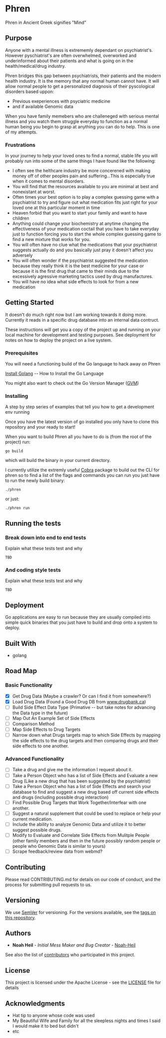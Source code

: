 # Phren

Phren in Ancient Greek signifies "Mind"

## Purpose

Anyone with a mental illness is extrememly dependant on psychiatrist's. However pyschiatrist's are often overwhelmed, overworked and underinformed about their patients and what is going on in the health/medical/drug industry.

Phren bridges this gap between psychiatrists, their patients and the modern health industry. It is the memory that any normal human cannot have. It will allow normal people to get a personalized diagnosis of their pyscological disorders based uppon:

* Previous exeperiences with psyciatric medicine
* and if available Genomic data

When you have family memebers who are challeneged with serious mental illness and you watch them struggle everyday to function as a normal human being you begin to grasp at anything you can do to help. This is one of my attempts.

### Frustrations

In your journey to help your loved ones to find a normal, stable life you will probably run into some of the same things I have found like the following:

* I often see the helthcare industry be more concerened with making money off of other peoples pain and suffering...This is especially true when it comes to mental disorders.
* You will find that the resources available to you are minimal at best and nonexistant at worst.
* Often times your best option is to play a complex guessing game with a psychiatrist to try and figure out what medication fits just right for your loved one at this particular moment in time
* Heaven forbid that you want to start your family and want to have children
* Anything could change your biochemistry at anytime changing the effectiveness of your medication coctail that you have to take everyday just to function forcing you to start the whole complex guessing game to find a new mixture that works for you.
* You will often have no clue what the medications that your psychiatrist suggests actually do and you basically just pray it doesn't affect you adversely
* You will often wonder if the psychiatrist suggested the medication because they really think it is the best medicine for your case or because it is the first drug that came to their minds due to the excessively agressive marketing tactics used by drug manufactures.
* You will have no idea what side effects to look for from a new medication

## Getting Started

It doesn't do much right now but I am working towards it doing more. Currently it reads in a specific drug database into an internal data contruct.

These instructions will get you a copy of the project up and running on your local machine for development and testing purposes. See deployment for notes on how to deploy the project on a live system.

### Prerequisites

You will need a functioning build of the Go language to hack away on Phren

[Install Golang](http://www.letmegooglethat.com/?q=how+to+install+the+go+language) -- How to Install the Go Language

You might also want to check out the Go Version Manager ([GVM](https://github.com/moovweb/gvm))

### Installing

A step by step series of examples that tell you how to get a development env running

Once you have the latest version of go installed you only have to clone this repository and your ready to start!

When you want to build Phren all you have to do is (from the root of the project) run:

```shell
go build
```

which will build the binary in your current directory.

I currently utilize the extremly useful [Cobra](https://github.com/spf13/cobra) package to build out the CLI for phren so to find a list of the flags and commands you can run you just have to run the newly build binary:

```shell
./phren
```

or just:

```shell
./phren run
```

## Running the tests

### Break down into end to end tests

Explain what these tests test and why

```shell
TBD
```

### And coding style tests

Explain what these tests test and why

```shell
TBD
```

## Deployment

Go applications are easy to run because they are usually compiled into simple quick binaries that you just have to build and drop onto a system to deploy.

## Built With

* golang

## Road Map

### Basic Functionality

- [x] Get Drug Data (Maybe a crawler? Or can I find it from somewhere?)
- [x] Load Drug Data (Found a Good Drug DB from www.drugbank.ca)
- [ ] Build Side Effect Data Type (Primative -- but take notes for advancing the Data type in the future)
- [ ] Map Out An Example Set of Side Effects
- [ ] Comparison Method
- [ ] Map Side Effects to Drug Targets
- [ ] Narrow down what Drugs targets map to which Side Effects by mapping the side effects to the drug targets and then comparing drugs and their side effects to one another.

### Advanced Functionality

- [ ] Take a drug and give me the information I request about it.
- [ ] Take a Person Object who has a list of Side Effects and Evaluate a new Drug (Like a new drug that has been suggested by the psychiatrist)
- [ ] Take a Person Object who has a list of Side Effects and search your database to find and suggest a new drug based off current side effects and drugs (including possible drug interaction)
- [ ] Find Possible Drug Targets that Work Together/Interfear with one another.
- [ ] Suggest a natural supplement that could be used to replace or help your current medication.
- [ ] Include the ability to analyze Genomic Data and utilize it to better suggest possible drugs.
- [ ] Modify to Evaluate and Correlate Side Effects from Mulitple People (other family members and then in the future possibly random people or people who Genomic Data is similar to yours)
- [ ] Scrape feedback/review data from webmd?

## Contributing

Please read CONTRIBUTING.md for details on our code of conduct, and the process for submitting pull requests to us.

## Versioning

We use [SemVer](http://semver.org/) for versioning. For the versions available, see the [tags on this repository](https://github.com/your/project/tags).

## Authors

* **Noah Heil** - *Initial Mess Maker and Bug Creator* - [Noah-Heil](https://github.com/Noah-Heil)

See also the list of [contributors](https://github.com/Noah-Heil/phren/contributors) who participated in this project.

## License

This project is licensed under the Apache License - see the [LICENSE](LICENSE) file for details

## Acknowledgments

* Hat tip to anyone whose code was used
* My Beautiful Wife and Family for all the sleepless nights and times I said I would make it to bed but didn't
* etc